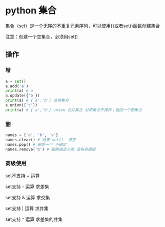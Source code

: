 # python 集合

集合（set）是一个无序的不重复元素序列，可以使用{}或者set()函数创建集合

注意：创建一个空集合，必须用set()

## 操作

### 增

```python
a = set()
a.add('a')
print(a) # a
a.update({'b'})
print(a) # {'a','b'} 合并集合
a.union({'c'})
print(a) # {'a','b'} union 合并集合 对原集合不操作；返回一个新集合
```

### 删

```python
names = {'a', 'b', 'v'}
names.clear() # 结果 set()  清空
names.pop() # 删除一个 不确定
names.remove('b') # 删除指定元素 没有会报错
```

### 高级使用

set不支持 + 运算

set支持  -  运算 求差集

set支持 & 运算 求交集

set支持 | 运算 求并集

set支持 ^ 运算 求差集的并集